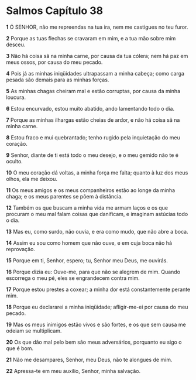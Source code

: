 # Salmos Capítulo 38

**1** 	Ó SENHOR, não me repreendas na tua ira, nem me castigues no teu furor.

**2** 	Porque as tuas flechas se cravaram em mim, e a tua mão sobre mim desceu.

**3** 	Não há coisa sã na minha carne, por causa da tua cólera; nem há paz em meus ossos, por causa do meu pecado.

**4** 	Pois já as minhas iniqüidades ultrapassam a minha cabeça; como carga pesada são demais para as minhas forças.

**5** 	As minhas chagas cheiram mal e estão corruptas, por causa da minha loucura.

**6** 	Estou encurvado, estou muito abatido, ando lamentando todo o dia.

**7** 	Porque as minhas ilhargas estão cheias de ardor, e não há coisa sã na minha carne.

**8** 	Estou fraco e mui quebrantado; tenho rugido pela inquietação do meu coração.

**9** 	Senhor, diante de ti está todo o meu desejo, e o meu gemido não te é oculto.

**10** 	O meu coração dá voltas, a minha força me falta; quanto à luz dos meus olhos, ela me deixou.

**11** 	Os meus amigos e os meus companheiros estão ao longe da minha chaga; e os meus parentes se põem à distância.

**12** 	Também os que buscam a minha vida me armam laços e os que procuram o meu mal falam coisas que danificam, e imaginam astúcias todo o dia.

**13** 	Mas eu, como surdo, não ouvia, e era como mudo, que não abre a boca.

**14** 	Assim eu sou como homem que não ouve, e em cuja boca não há reprovação.

**15** 	Porque em ti, Senhor, espero; tu, Senhor meu Deus, me ouvirás.

**16** 	Porque dizia eu: Ouve-me, para que não se alegrem de mim. Quando escorrega o meu pé, eles se engrandecem contra mim.

**17** 	Porque estou prestes a coxear; a minha dor está constantemente perante mim.

**18** 	Porque eu declararei a minha iniqüidade; afligir-me-ei por causa do meu pecado.

**19** 	Mas os meus inimigos estão vivos e são fortes, e os que sem causa me odeiam se multiplicam.

**20** 	Os que dão mal pelo bem são meus adversários, porquanto eu sigo o que é bom.

**21** 	Não me desampares, Senhor, meu Deus, não te alongues de mim.

**22** 	Apressa-te em meu auxílio, Senhor, minha salvação.

